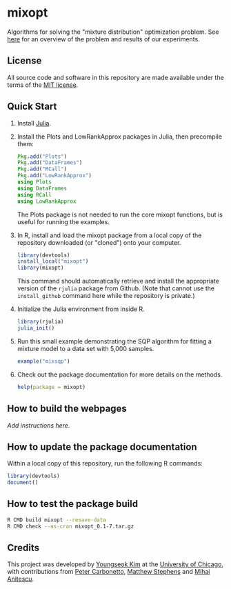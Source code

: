 # mixopt

Algorithms for solving the "mixture distribution" optimization
problem. See [here](https://stephenslab.github.io/mixopt) for an
overview of the problem and results of our experiments.

## License

All source code and software in this repository are made available
under the terms of the
[MIT license](https://opensource.org/licenses/mit-license.html).

## Quick Start

1. Install [Julia](http://julialang.org).

2. Install the Plots and LowRankApprox packages in Julia, then
   precompile them:

   ```julia
   Pkg.add("Plots")
   Pkg.add("DataFrames")
   Pkg.add("RCall")
   Pkg.add("LowRankApprox")
   using Plots
   using DataFrames
   using RCall
   using LowRankApprox
   ```

   The Plots package is not needed to run the core mixopt functions,
   but is useful for running the examples.

3. In R, install and load the mixopt package from a local copy of the
   repository downloaded (or "cloned") onto your computer.

   ```R
   library(devtools)
   install_local("mixopt")
   library(mixopt)
   ```

   This command should automatically retrieve and install the
   appropriate version of the `rjulia` package from Github. (Note that
   cannot use the `install_github` command here while the repository
   is private.)

4. Initialize the Julia environment from inside R.

   ```R
   library(rjulia)
   julia_init()
   ```

5. Run this small example demonstrating the SQP algorithm for fitting
   a mixture model to a data set with 5,000 samples.

   ```R
   example("mixsqp")
   ```

6. Check out the package documentation for more details on the methods.

   ```R
   help(package = mixopt)
   ```

## How to build the webpages

*Add instructions here.*

## How to update the package documentation

Within a local copy of this repository, run the following R commands:

```R
library(devtools)
document()
```

## How to test the package build

```bash
R CMD build mixopt --resave-data
R CMD check --as-cran mixopt_0.1-7.tar.gz
```

## Credits

This project was developed by
[Youngseok Kim](https://github.com/youngseok-kim)
at the [University of Chicago](https://www.uchicago.edu),
with contributions from
[Peter Carbonetto](https://pcarbo.github.io),
[Matthew Stephens](http://stephenslab.uchicago.edu) and
[Mihai Anitescu](http://www.mcs.anl.gov/~anitescu).

